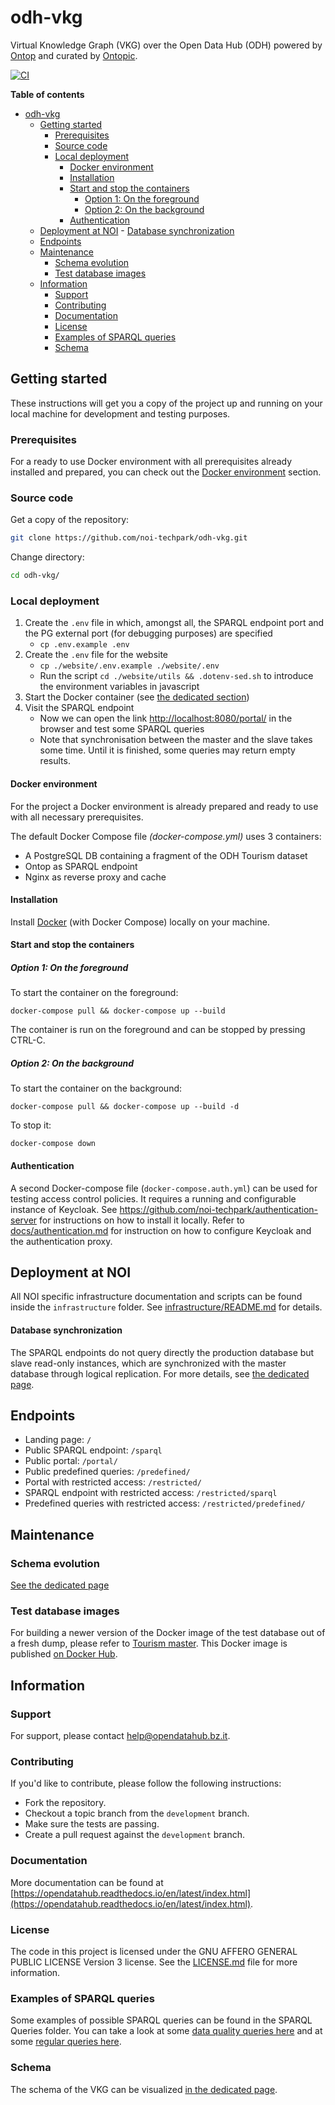 # odh-vkg

Virtual Knowledge Graph (VKG) over the Open Data Hub (ODH) powered by [Ontop](https://ontop-vkg.org) and curated by [Ontopic](https://ontopic.ai).


[![CI](https://github.com/noi-techpark/it.bz.opendatahub.sparql/actions/workflows/main.yml/badge.svg)](https://github.com/noi-techpark/it.bz.opendatahub.sparql/actions/workflows/main.yml)

**Table of contents**
- [odh-vkg](#odh-vkg)
	- [Getting started](#getting-started)
		- [Prerequisites](#prerequisites)
		- [Source code](#source-code)
		- [Local deployment](#local-deployment)
			- [Docker environment](#docker-environment)
			- [Installation](#installation)
			- [Start and stop the containers](#start-and-stop-the-containers)
				- [Option 1: On the foreground](#option-1-on-the-foreground)
				- [Option 2: On the background](#option-2-on-the-background)
			- [Authentication](#authentication)
	- [Deployment at NOI](#deployment-at-noi)
			- [Database synchronization](#database-synchronization)
	- [Endpoints](#endpoints)
	- [Maintenance](#maintenance)
		- [Schema evolution](#schema-evolution)
		- [Test database images](#test-database-images)
	- [Information](#information)
		- [Support](#support)
		- [Contributing](#contributing)
		- [Documentation](#documentation)
		- [License](#license)
		- [Examples of SPARQL queries](#examples-of-sparql-queries)
		- [Schema](#schema)

## Getting started

These instructions will get you a copy of the project up and running
on your local machine for development and testing purposes.

### Prerequisites

For a ready to use Docker environment with all prerequisites already installed
and prepared, you can check out the [Docker environment](#docker-environment)
section.

### Source code

Get a copy of the repository:

```bash
git clone https://github.com/noi-techpark/odh-vkg.git
```

Change directory:

```bash
cd odh-vkg/
```

### Local deployment

1. Create the `.env` file in which, amongst all, the SPARQL endpoint port and
   the PG external port (for debugging purposes) are specified
   * `cp .env.example .env`
2. Create the `.env` file for the website
    * `cp ./website/.env.example ./website/.env`
    * Run the script `cd ./website/utils && .dotenv-sed.sh` to introduce the environment variables in javascript
3. Start the Docker container (see [the dedicated section](#Start-and-stop-the-containers))
4. Visit the SPARQL endpoint
   * Now we can open the link <http://localhost:8080/portal/> in the browser and test
     some SPARQL queries
   * Note that synchronisation between the master and the slave takes some time.
     Until it is finished, some queries may return empty results.

#### Docker environment
For the project a Docker environment is already prepared and ready to use with
all necessary prerequisites.

The default Docker Compose file *(docker-compose.yml)* uses 3 containers:
 - A PostgreSQL  DB containing a fragment of the ODH Tourism dataset
 - Ontop as SPARQL endpoint
 - Nginx as reverse proxy and cache


#### Installation

Install [Docker](https://docs.docker.com/install/) (with Docker Compose) locally on your machine.

#### Start and stop the containers

##### Option 1: On the foreground

To start the container on the foreground:
```
docker-compose pull && docker-compose up --build
```
The container is run on the foreground and can be stopped by pressing CTRL-C.

##### Option 2: On the background

To start the container on the background:
```
docker-compose pull && docker-compose up --build -d
```

To stop it:
```
docker-compose down
```

#### Authentication
A second Docker-compose file (`docker-compose.auth.yml`) can be used for testing
access control policies. It requires a running and configurable instance of
Keycloak. See https://github.com/noi-techpark/authentication-server for
instructions on how to install it locally. Refer to [docs/authentication.md](docs/authentication.md) for instruction on how to configure Keycloak and the authentication proxy.

## Deployment at NOI

All NOI specific infrastructure documentation and scripts can be found inside
the `infrastructure` folder. See
[infrastructure/README.md](infrastructure/README.md) for details.

#### Database synchronization
The SPARQL endpoints do not query directly the production database but slave
read-only instances, which are synchronized with the master database through
logical replication. For more details, see [the dedicated
page](https://github.com/noi-techpark/documentation/blob/master/logical-replication.md).

## Endpoints

 - Landing page: `/`
 - Public SPARQL endpoint: `/sparql`
 - Public portal: `/portal/`
 - Public predefined queries: `/predefined/`
 - Portal with restricted access: `/restricted/`
 - SPARQL endpoint with restricted access: `/restricted/sparql`
 - Predefined queries with restricted access: `/restricted/predefined/`



## Maintenance

### Schema evolution

[See the dedicated page](docs/schema-evolution.md)

### Test database images
For building a newer version of the Docker image of the test database out of a
fresh dump, please refer to [Tourism master](docs/test-tourism-master.md). This
Docker image is published [on Docker
Hub](https://hub.docker.com/r/ontopicvkg/odh-tourism-db).


## Information

### Support
For support, please contact
[help@opendatahub.bz.it](mailto:help@opendatahub.bz.it).

### Contributing
If you'd like to contribute, please follow the following instructions:
- Fork the repository.
- Checkout a topic branch from the `development` branch.
- Make sure the tests are passing.
- Create a pull request against the `development` branch.

### Documentation
More documentation can be found at
[https://opendatahub.readthedocs.io/en/latest/index.html](https://opendatahub.readthedocs.io/en/latest/index.html).

### License
The code in this project is licensed under the GNU AFFERO GENERAL PUBLIC LICENSE
Version 3 license. See the [LICENSE.md](LICENSE.md) file for more information.

### Examples of SPARQL queries
Some examples of possible SPARQL queries can be found in the SPARQL Queries
folder. You can take a look at some [data quality queries
here](sparql_queries/dataquality.md) and at some [regular queries
here](sparql_queries/regular.md).

### Schema
The schema of the VKG can be visualized [in the dedicated
page](sparql_queries/schema.md).
